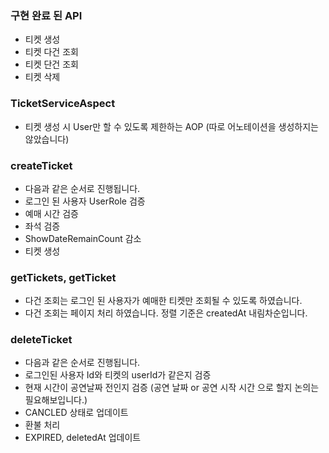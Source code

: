 ### 구현 완료 된 API
- 티켓 생성
- 티켓 다건 조회
- 티켓 단건 조회
- 티켓 삭제

### TicketServiceAspect
- 티켓 생성 시 User만 할 수 있도록 제한하는 AOP (따로 어노테이션을 생성하지는 않았습니다)

### createTicket
- 다음과 같은 순서로 진행됩니다.
- 로그인 된 사용자 UserRole 검증 
- 예매 시간 검증
- 좌석 검증
- ShowDateRemainCount 감소
- 티켓 생성

### getTickets, getTicket
- 다건 조회는 로그인 된 사용자가 예매한 티켓만 조회될 수 있도록 하였습니다.
- 다건 조회는 페이지 처리 하였습니다. 정렬 기준은 createdAt 내림차순입니다.


### deleteTicket
- 다음과 같은 순서로 진행됩니다.
- 로그인된 사용자 Id와 티켓의 userId가 같은지 검증
- 현재 시간이 공연날짜 전인지 검증 (공연 날짜 or 공연 시작 시간 으로 할지 논의는 필요해보입니다.)
- CANCLED 상태로 업데이트
- 환불 처리
- EXPIRED, deletedAt 업데이트
